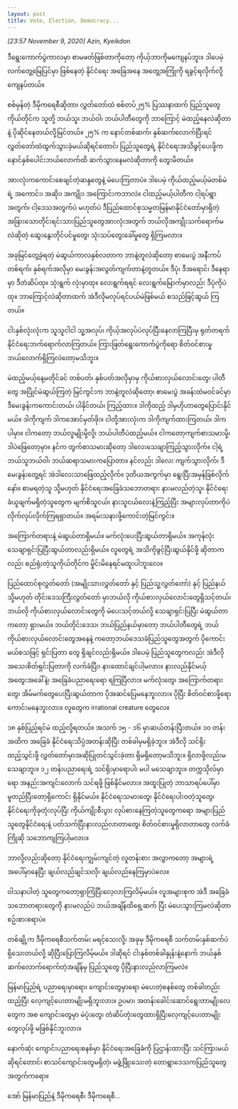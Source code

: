 ```yaml
---
layout: post
title: Vote, Election, Democracy... 
---
```


*[23:57 November 9, 2020] Azin, Kyeikdon* 

ဒီရွေးကောက်ပွဲကာလမှာ စာမဖတ်ဖြစ်တာကိုတော့ ကိုယ့်ဘာကိုမကျေနပ်ဘူး။ ဒါပေမဲ့ လက်တွေ့မြေပြင်မှာ ဖြစ်နေတဲ့ နိုင်ငံရေး အခြေအနေ အတွေ့အကြုံကို ရခွင့်ရလိုက်လို့ ကျေနပ်တယ်။  

စစ်မှန်တဲ့ ဒီမိုကရေစီဆိုတာ၊ လွှတ်တော်ထဲ စစ်တပ်၂၅% ပြဿနာထက် ပြည်သူတွေကိုယ်တိုင်က သူတို့ ဘယ်သူ၊ ဘယ်ဝါ၊ ဘယ်ပါတီတွေကို ဘာကြောင့် မဲထည့်နေလဲဆိုတာနဲ့ ပိုဆိုင်နေတယ်လို့မြင်တယ်။ ၂၅% က နောင်တစ်ဆက်၊ နှစ်ဆက်လောက်ပြီးရင် လွှတ်တော်ထဲထွက်သွားခဲ့မယ်ဆိုရင်တောင်၊ ပြည်သူတွေရဲ့ နိုင်ငံရေးအသိဖွင့်ပေးဖို့က နောင်နှစ်ပေါင်းဘယ်လောက်ထိ ဆက်သွားနေမလဲဆိုတာကို တွေးမိတယ်။  

အားလုံးကကောင်းစေချင်တဲ့ဆန္ဒတွေနဲ့ မဲပေးကြတာပဲ။ ဒါပေမဲ့ ကိုယ်ထည့်မယ့်မဲတစ်မဲရဲ့ အကောင်း၊ အဆိုး၊ အကျိုး၊ အကြောင်းကဘာလဲ။ ငါထည့်မယ့်ပါတီက ငါ့ရပ်ရွာအတွက်၊ ငါ့ဒေသအတွက်ပဲ မဟုတ်ပဲ ဒီပြည်ထောင်စုသမ္မတမြန်မာနိုင်ငံတော်မှာရှိတဲ့ အခြားသောတိုင်းရင်းသားပြည်သူတွေအားလုံးအတွက် ဘယ်လိုအကျိုးသက်ရောက်မလဲဆိုတဲ့ ဆွေးနွေးတိုင်ပင်မှုတွေ၊ သုံးသပ်တွေးခေါ်မှုတွေ ရှိကြမလား။  

အခုမြင်တွေ့ခဲ့ရတဲ့ မဲဆွယ်ကာလနှစ်လတာက ဘာနဲ့တူလဲဆိုတော့ စာမေးပွဲ အနီးကပ်တစ်ရက်၊ နှစ်ရက်အလိုမှာ မေးခွန်းအလွတ်ကျက်တာနဲ့တူတယ်။ ဒီပုံ၊ ဒီအရောင်၊ ဒီနေရာမှာ ဒီတံဆိပ်ထု။ သုံးရွက် လုံးမှာထု။ လေးရွက်ရရင် လေးရွက်မြောက်မှာလည်း ဒီပုံကိုပဲထု။ ဘာ​ကြောင့်လဲဆိုတာထက် အဲဒီလိုမလုပ်ရင်ပယ်မဲဖြစ်မယ် စသည်ဖြင့်ဆွယ် ကြတယ်။  

ငါးနှစ်လုံးလုံးက သူသူငါငါ သူ့အလုပ်၊ ကိုယ့်အလုပ်ပဲလုပ်ပြီးနေလာကြပြီးမှ ရုတ်တရက်နိုင်ငံရေးဘက်ရောက်လာကြတယ်။ ကြားဖြတ်ရွေးကောက်ပွဲကိုရော စိတ်ဝင်စားမှုဘယ်လောက်ရှိကြလဲတော့မသိဘူး။  

မဲထည့်မယ့်နေ့မတိုင်ခင် တစ်ပတ်၊ နှစ်ပတ်အလိုမှာမှ ကိုယ်စားလှယ်လောင်းတွေ၊ ပါတီတွေ အပြိုင်မဲဆွယ်ကြတဲ့ မြင်ကွင်းက ဘာနဲ့တူလဲဆိုတော့၊ စာမေးပွဲ အခန်းထဲမဝင်ခင်မှာ ဒီမေးခွန်းကကောင်းတယ်၊ ပါနိုင်တယ်၊ ကြည့်ထား။ ဒါကိုထည့် ဒါမှဟိုဟာတွေပြောင်းနိုင်မယ်။ ဒါကိုကျက် ဒါကအောင်မှတ်ဖိုး။ ငါတို့အားလုံးက ဒါကိုကျက်ထားကြတယ်၊ ဒါကပါမှာ။ ငါကတော့ ဘယ်လူမျိုးမို့လို့၊ ဘယ်ပါတီပဲထည့်မယ်။ ငါကတော့ကျက်စာသမားမို့၊ ဒါပဲဖြေတော့မှာ။ နင်က တွက်စာသမားဆိုတော့ ဒါလေးသေချာကြည့်သွားလိုက်။ ငါ့ရဲ့ ဘယ်သူဘယ်ဝါ၊ ဘယ်ဆရာသမားကပြောတာ။ နင်လည်း ဒါလေး ကျက်သွားလိုက်၊ ဒီမေးခွန်းတွေ့ရင် အဲဒါလေးသာဖြေထည့်လိုက်။ ဒုတိယအကွက်မှာ ရွေးပြီးအမှန်ခြစ်လိုက်နော်။ စာမရတဲ့သူ သို့မဟုတ် နိုင်ငံရေးအခြေခံသဘောတရား နားမလည်တဲ့သူ၊ နိုင်ငံရေးခံယူချက်မရှိတဲ့သူတွေက မျက်စိသူငယ်၊ နားသူငယ်လေးနဲ့ကြည့်ပြီး အများ​လုပ်တာကိုပဲ လိုက်လုပ်လိုက်ကြရရှာတယ်။ အရမ်းသနားဖို့ကောင်းတဲ့မြင်ကွင်း။  

အကြောက်တရားနဲ့ မဲဆွယ်တာရှိမယ်။ မက်လုံးပေးပြီးဆွယ်တာရှိမယ်။ အကုန်လုံးသေချာရှင်းပြပြီးဆွယ်တာလည်းရှိမယ်။ လူတွေရဲ့ အသိကိုဖွင့်ပြီးဆွယ်နိုင်ဖို့ ဆိုတာကလည်း စည်ရုံးတဲ့သူကိုယ်တိုင်က မှိုင်းမိနေရင်မထူးပါဘူးလေ။  

ပြည်ထောင်စုလွှတ်တော် (အမျိုးသားလွှတ်တော် နှင့် ပြည်သူ့လွှတ်တော်) နှင့် ပြည်နယ် သို့မဟုတ် တိုင်းဒေသကြီးလွှတ်တော် မှာဘယ်လို ကိုယ်စားလှယ်လောင်းတွေရှိသင့်တယ်၊ ဘယ်လို ကိုယ်စားလှယ်လောင်းတွေကို မဲပေးသင့်တယ်လို့ သေချာရှင်းပြပြီး မဲဆွယ်တာကတော့ ရှားမယ်။  ဘယ်တိုင်းဒေသ၊ ဘယ်ပြည်နယ်မှာတော့ ဘယ်ပါတီတွေရဲ့ ဘယ်ကိုယ်စားလှယ်လောင်းတွေအနေနဲ့ ကတော့ဘယ်ဒေသခံပြည်သူတွေအတွက် ပိုကောင်းမယ်စသဖြင့် ရှင်းပြတာ တွေ ရှိချင်လည်းရှိမယ်။ ဒါပေမဲ့ ပြည်သူတွေကလည်း အဲဒီလိုအသေးစိတ်ရှင်းပြတာကို လက်ခံပြီး၊ နားထောင်ချင်ပါ့မလား။ နားလည်နိုင်မယ့် အတွေးအခေါ်နဲ့၊ အခြေခံပညာရေးရော ရကြပြီလား။ မက်လုံး​တွေ၊ အကြောက်တရားတွေ၊ အိမ်မက်တွေပေးပြီးဆွယ်တာက ပိုအဆင်ပြေမနေဘူးလား။ ပိုပြီး စိတ်ဝင်စားဖို့ရောကောင်းမနေဘူးလား။ လူတွေက irrational creature တွေလေ။  

၁၈ နှစ်ပြည့်ရင်မဲ ထည့်လို့ရတယ်။ အသက် ၁၅ - ၁၆ မှာဆယ်တန်းပြီးတယ်။ ၁၀ တန်းအထိက အခြေခံ နိုင်ငံရေးသိပ္ပံအတန်းဆိုပြီး တစ်ခါမှမရှိခဲ့ဘူး။ အဲဒီလို သင်ရိုးထည့်သွင်းဖို့ လွှတ်တော်မှာအဆိုပြုတင်သွင်းခဲ့တာ ရှိမရှိတော့မသိဘူး။ ရှိလာဖို့လည်းမသေချာဘူး။ ၁၂ တန်းပညာရေးရဲ့ သင်ရိုးမှာရောပါ၊ မပါ မသေချာဘူး။ တက္ကသိုလ်မှာရော အနည်းအကျင်းလောက် သင်ရဖို့ ဖြစ်နိုင်မလား။ အထူးပြုတဲ့ ဘာသာရပ်ပေါ်မှာမူတည်ပြီးတော့ရှိကောင်း ရှိနိုင်မယ်။ နိုင်ငံရေးသမားတွေ၊ နိုင်ငံရေးပါးဝတဲ့သူတွေ၊ နိုင်ငံရေးကိုခုတုံးလုပ်ပြီး ကိုယ်ကျိုးစီးပွား လုပ်စားနေကြတဲ့သူတွေကရော အများပြည်သူတွေနိုင်ငံရေးနဲ့ ပတ်သက်ပြီးနားလည်လာတာတွေ၊ စိတ်ဝင်စားမှုရှိလာ​တာတွေ လက်ခံကြိုဆို သဘောကျကြပါ့မလား။  

ဘာလို့လည်းဆိုတော့ နိုင်ငံရေးကျွမ်းကျင်တဲ့ လူတန်းစား အလွှာကတော့ အများရဲ့ အပေါ်မှာနေပြီး ချယ်လည်ချင်သလို၊ ချယ်လည်နေကြမှာပဲလေ။  

ဝါသနာပါတဲ့ သူတွေကတော့ရှာကြံပြီးလေ့လာကြလိမ့်မယ်။ လူအများစုက အဲဒီ အခြေခံသဘောတရားတွေကို နားမလည်ပဲ ဘယ်အချိန်ထိရှေ့ဆက် ပြီး မဲပေးသွားကြမလဲဆိုတာ စဥ်းစားစရာပဲ။  

တစ်ချို့က ဒီမိုကရေစီသက်တမ်း မရင့်သေးလို့၊ အခုမှ ဒီမိုကရေစီ သက်တမ်းနှစ်ဆက်ပဲရှိသေးတယ်လို့ ဆိုပြီးပြောကြလိမ့်မယ်။ ဒါဆိုရင် ငါးနှစ်တစ်ခါနှုန်းနဲ့နောက် ဘယ်နှစ်ဆက်လောက်ရောက်တဲ့အချိန်မှ ပြည်သူတွေ ပိုပြီးနားလည်လာကြမလဲ။  

မြန်မာပြည်ရဲ့ ပညာရေးမှာရော၊ ကျောင်းတွေမှာရော မဲပေးတဲ့စနစ်တွေ တစ်ခါတည်းထည့်ပြီး လေ့ကျင့်ပေးတာမျိုးမရှိဘူးလား။ ဥပမာ၊ အတန်းခေါင်းဆောင်ရွေးတာမျိုးလေတွေက အစ ကျောင်းတွေမှာ မဲပုံးတွေ၊ တံဆိပ်တုံးတွေထားရှိပြီးလေ့ကျင့်ပေးတာမျိုးတွေလုပ်ဖို့ မဖြစ်နိုင်ဘူးလား။  

နောက်ဆုံး ကျောင်းပညာရေးစနစ်မှာ နိုင်ငံရေးအခြေခံကို ပြဌာန်းထားပြီး သင်ကြားမယ် ဆိုရင်တောင်၊ စာသင်ကျောင်းတွေမရှိတဲ့၊ မဖွံ့ဖြိုးသေးတဲ့ တောရွာဒေသကပြည်သူတွေ အတွက်ကရော။  

အော် မြန်မာပြည်နဲ့ ဒီမိုကရေစီ၊ ဒီမိုကရေစီ...  
